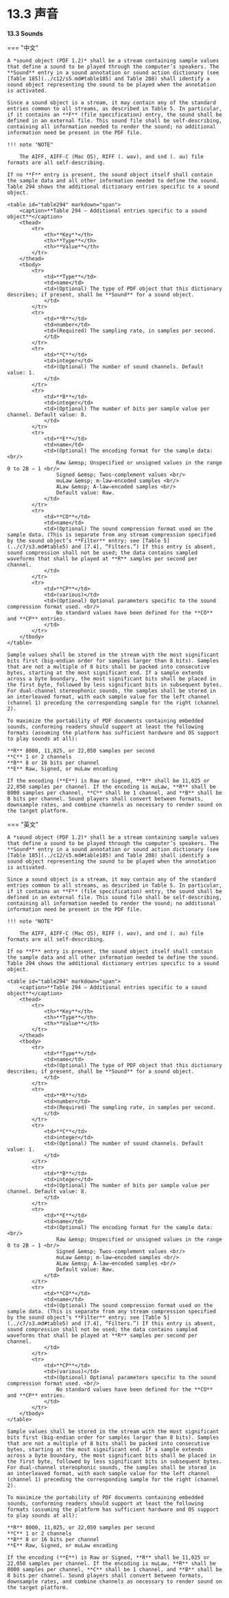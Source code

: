 # 13.3 声音

**13.3 Sounds**

=== "中文"

    A *sound object (PDF 1.2)* shall be a stream containing sample values that define a sound to be played through the computer’s speakers. The **Sound** entry in a sound annotation or sound action dictionary (see [Table 185](../c12/s5.md#table185) and Table 208) shall identify a sound object representing the sound to be played when the annotation is activated.
    
    Since a sound object is a stream, it may contain any of the standard entries common to all streams, as described in Table 5. In particular, if it contains an **F** (file specification) entry, the sound shall be defined in an external file. This sound file shall be self-describing, containing all information needed to render the sound; no additional information need be present in the PDF file.
    
    !!! note "NOTE"
    
        The AIFF, AIFF-C (Mac OS), RIFF (. wav), and snd (. au) file formats are all self-describing.
    
    If no **F** entry is present, the sound object itself shall contain the sample data and all other information needed to define the sound. Table 294 shows the additional dictionary entries specific to a sound object.
            
    <table id="table294" markdown="span">
        <caption>**Table 294 – Additional entries specific to a sound object**</caption>
        <thead>
            <tr>
                <th>**Key**</th>
                <th>**Type**</th>
                <th>**Value**</th>
            </tr>
        </thead>
        <tbody>
            <tr>
                <td>**Type**</td> 
                <td>name</td>
                <td>(Optional) The type of PDF object that this dictionary describes; if present, shall be **Sound** for a sound object.
                </td>
            </tr>
            <tr>
                <td>**R**</td> 
                <td>number</td>
                <td>(Required) The sampling rate, in samples per second.
                </td>
            </tr>
            <tr>
                <td>**C**</td> 
                <td>integer</td>
                <td>(Optional) The number of sound channels. Default value: 1.
                </td>
            </tr>
            <tr>
                <td>**B**</td> 
                <td>integer</td>
                <td>(Optional) The number of bits per sample value per channel. Default value: 8.
                </td>
            </tr>
            <tr>
                <td>**E**</td> 
                <td>name</td>
                <td>(Optional) The encoding format for the sample data: <br/>
                    Raw &emsp; Unspecified or unsigned values in the range 0 to 2B − 1 <br/>
                    Signed &emsp; Twos-complement values <br/>
                    muLaw &emsp; m-law–encoded samples <br/>
                    ALaw &emsp; A-law–encoded samples <br/>
                    Default value: Raw.
                </td>
            </tr>
            <tr>
                <td>**CO**</td> 
                <td>name</td>
                <td>(Optional) The sound compression format used on the sample data. (This is separate from any stream compression specified by the sound object’s **Filter** entry; see [Table 5](../c7/s3.md#table5) and [7.4], “Filters.”) If this entry is absent, sound compression shall not be used; the data contains sampled waveforms that shall be played at **R** samples per second per channel.
                </td>
            </tr>
            <tr>
                <td>**CP**</td> 
                <td>(various)</td>
                <td>(Optional) Optional parameters specific to the sound compression format used. <br/>
                    No standard values have been defined for the **CO** and **CP** entries.
                </td>
            </tr>
        </tbody>
    </table>
    
    Sample values shall be stored in the stream with the most significant bits first (big-endian order for samples larger than 8 bits). Samples that are not a multiple of 8 bits shall be packed into consecutive bytes, starting at the most significant end. If a sample extends across a byte boundary, the most significant bits shall be placed in the first byte, followed by less significant bits in subsequent bytes. For dual-channel stereophonic sounds, the samples shall be stored in an interleaved format, with each sample value for the left channel (channel 1) preceding the corresponding sample for the right (channel 2).
    
    To maximize the portability of PDF documents containing embedded sounds, conforming readers should support at least the following formats (assuming the platform has sufficient hardware and OS support to play sounds at all):
    
    **R** 8000, 11,025, or 22,050 samples per second
    **C** 1 or 2 channels
    **B** 8 or 16 bits per channel
    **E** Raw, Signed, or muLaw encoding
    
    If the encoding (**E**) is Raw or Signed, **R** shall be 11,025 or 22,050 samples per channel. If the encoding is muLaw, **R** shall be 8000 samples per channel, **C** shall be 1 channel, and **B** shall be 8 bits per channel. Sound players shall convert between formats, downsample rates, and combine channels as necessary to render sound on the target platform.

=== "英文"

    A *sound object (PDF 1.2)* shall be a stream containing sample values that define a sound to be played through the computer’s speakers. The **Sound** entry in a sound annotation or sound action dictionary (see [Table 185](../c12/s5.md#table185) and Table 208) shall identify a sound object representing the sound to be played when the annotation is activated.
    
    Since a sound object is a stream, it may contain any of the standard entries common to all streams, as described in Table 5. In particular, if it contains an **F** (file specification) entry, the sound shall be defined in an external file. This sound file shall be self-describing, containing all information needed to render the sound; no additional information need be present in the PDF file.
    
    !!! note "NOTE"
    
        The AIFF, AIFF-C (Mac OS), RIFF (. wav), and snd (. au) file formats are all self-describing.
    
    If no **F** entry is present, the sound object itself shall contain the sample data and all other information needed to define the sound. Table 294 shows the additional dictionary entries specific to a sound object.
            
    <table id="table294" markdown="span">
        <caption>**Table 294 – Additional entries specific to a sound object**</caption>
        <thead>
            <tr>
                <th>**Key**</th>
                <th>**Type**</th>
                <th>**Value**</th>
            </tr>
        </thead>
        <tbody>
            <tr>
                <td>**Type**</td> 
                <td>name</td>
                <td>(Optional) The type of PDF object that this dictionary describes; if present, shall be **Sound** for a sound object.
                </td>
            </tr>
            <tr>
                <td>**R**</td> 
                <td>number</td>
                <td>(Required) The sampling rate, in samples per second.
                </td>
            </tr>
            <tr>
                <td>**C**</td> 
                <td>integer</td>
                <td>(Optional) The number of sound channels. Default value: 1.
                </td>
            </tr>
            <tr>
                <td>**B**</td> 
                <td>integer</td>
                <td>(Optional) The number of bits per sample value per channel. Default value: 8.
                </td>
            </tr>
            <tr>
                <td>**E**</td> 
                <td>name</td>
                <td>(Optional) The encoding format for the sample data: <br/>
                    Raw &emsp; Unspecified or unsigned values in the range 0 to 2B − 1 <br/>
                    Signed &emsp; Twos-complement values <br/>
                    muLaw &emsp; m-law–encoded samples <br/>
                    ALaw &emsp; A-law–encoded samples <br/>
                    Default value: Raw.
                </td>
            </tr>
            <tr>
                <td>**CO**</td> 
                <td>name</td>
                <td>(Optional) The sound compression format used on the sample data. (This is separate from any stream compression specified by the sound object’s **Filter** entry; see [Table 5](../c7/s3.md#table5) and [7.4], “Filters.”) If this entry is absent, sound compression shall not be used; the data contains sampled waveforms that shall be played at **R** samples per second per channel.
                </td>
            </tr>
            <tr>
                <td>**CP**</td> 
                <td>(various)</td>
                <td>(Optional) Optional parameters specific to the sound compression format used. <br/>
                    No standard values have been defined for the **CO** and **CP** entries.
                </td>
            </tr>
        </tbody>
    </table>
    
    Sample values shall be stored in the stream with the most significant bits first (big-endian order for samples larger than 8 bits). Samples that are not a multiple of 8 bits shall be packed into consecutive bytes, starting at the most significant end. If a sample extends across a byte boundary, the most significant bits shall be placed in the first byte, followed by less significant bits in subsequent bytes. For dual-channel stereophonic sounds, the samples shall be stored in an interleaved format, with each sample value for the left channel (channel 1) preceding the corresponding sample for the right (channel 2).
    
    To maximize the portability of PDF documents containing embedded sounds, conforming readers should support at least the following formats (assuming the platform has sufficient hardware and OS support to play sounds at all):
    
    **R** 8000, 11,025, or 22,050 samples per second
    **C** 1 or 2 channels
    **B** 8 or 16 bits per channel
    **E** Raw, Signed, or muLaw encoding
    
    If the encoding (**E**) is Raw or Signed, **R** shall be 11,025 or 22,050 samples per channel. If the encoding is muLaw, **R** shall be 8000 samples per channel, **C** shall be 1 channel, and **B** shall be 8 bits per channel. Sound players shall convert between formats, downsample rates, and combine channels as necessary to render sound on the target platform.

[7.4]: ../c7/s4.md